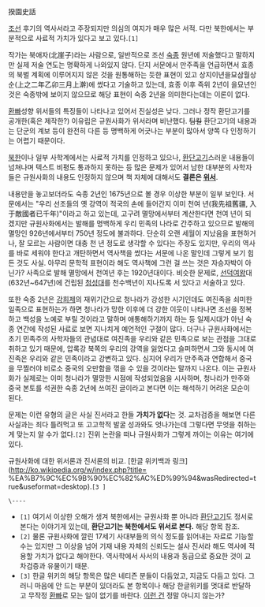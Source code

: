 揆園史話

[조선](%EC%A1%B0%EC%84%A0.md) 후기의 역사서라고 주장되지만 의심의 여지가 매우 많은 서적. 다만 북한에서는
부분적으로 사료적 가치가 있다고 보고 있다.`[1]`

작가는 북애자(北崖子)라는 사람으로, 일반적으로 조선 [숙종](%EC%88%99%EC%A2%85.md) 원년에 저술했다고 말하지만 실제
저술 연도는 명확하게 나와있지 않다. 단지 서문에서 만주족을 언급하면서 효종의 북벌 계획에 이루어지지 않은 것을 원통해하는 듯한 표현이 있고
상지이년을묘삼월상순(上之二年乙卯三月上澣)에 썼다고 기술하고 있는데, 효종 이후 즉위 2년이 을묘년인 것은 숙종밖에 보이지 않으므로 해당
표현이 숙종 2년을 의미한다는데는 이론이 없다.

[환빠](%ED%99%98%EB%B9%A0.md)성향 위서들의 특징들이 나타나고 있어서 진실성은 낮다. 그러나 정작 환단고기를
공개한(혹은 제작한?) 이유립은 규원사화가 위서라며 비난했다. <del>팀킬</del> 환단고기의 내용과는 단군의 계보 등이 완전히 다른 등
명백하게 어긋나는 부분이 많아서 양쪽 다 인정하기는 어렵기 때문이다.

[북한](%EB%B6%81%ED%95%9C.md)이나 일부 사학계에서는 사료적 가치를 인정하고 있으나,
[환단고기](%ED%99%98%EB%8B%A8%EA%B3%A0%EA%B8%B0.md)스러운 내용들이 넘쳐나며 텍스트 비평도 통과하지
못하는 등 많은 문제가 있어서 남한 대부분의 사학자들은 규원사화의 내용도 인정하지 않으며 책 자체에 대해서도 **결론은
[위서](%EC%9C%84%EC%84%9C.md)**.

내용만을 놓고보더라도 숙종 2년인 1675년으로 볼 경우 이상한 부분이 일부 보인다. 서문에서는 "우리 선조들의 옛 강역이 적국의 손에
들어간지 이미 천여 년(我先祖舊疆, 入于敵國者已千年)"이라고 하고 있는데, 고구려 멸망에서부터 계산한다면 천여 년이 되겠지만 규원사화에서는
발해를 명백하게 우리 민족의 나라로 간주하고 있으므로 발해의 멸망인 926년에서부터 750년 정도에 불과하다. 단순히 오랜 세월이 지났음을
표현하거나, 잘 모르는 사람이면 대충 천 년 정도로 생각할 수 있다는 주장도 있지만, 우리의 역사를 바로 세워야 한다고 개탄하면서 역사책을
썼다는 서문에 나온 말인데 그렇게 보기 힘든 것도 사실. 아무리 문학적 표현이라 해도 역사책에 그런 걸 쓰는 것은 자승자박이 아닌가?
사족으로 발해 멸망에서 천여년 후는 1920년대이다. 비슷한 문제로,
[선덕여왕](%EC%84%A0%EB%8D%95%EC%97%AC%EC%99%95.md)대(632년~647년)에 건립된
[첨성대](%EC%B2%A8%EC%84%B1%EB%8C%80.md)를 천수백년이 지나도록 서 있다고 서술하고 있다.

또한 숙종 2년은 [강희제](%EA%B0%95%ED%9D%AC%EC%A0%9C.md)의 재위기간으로 청나라가 강성한 시기인데도 여진족을
쇠미한 일족으로 표현하는가 하면 청나라가 망한 이후에 더 강한 이웃이 나타나면 조선을 정복하고 백성을 노예로 부릴 것이라고 말하며
애통해하기까지 하는 등 일제시대가 아닌 숙종 연간에 작성된 사료로 보면 지나치게 예언적인 구절이 많다. 더구나 규원사화에서는 초기 민족주의
사학자들의 관념대로 여진족을 우리와 같은 민족으로 보는 관점을 그대로 취하고 있기 때문에, 압록강 북쪽의 우리의 강역을 잃었다고 슬퍼하면서
그와 동시에 여진족은 우리와 같은 민족이라고 강변하고 있다. 심지어 우리가 만주족과 연합해서 중국을 무찔러야 비로소 중국의 오만함을 꺾을 수
있을 것이라는 말까지 나온다. 이는 규원사화가 실제로는 이미 청나라가 멸망한 시점에 작성되었음을 시사하며, 청나라가 만주와 중국 본토를
석권한 숙종 2년에 쓰여진 글이라고 본다면 이는 해석하기 어려운 모순이 된다.

문제는 이런 유형의 글은 사실 진서라고 한들 **가치가 없다**는 것. 교차검증을 해보면 다른 사실과는 죄다 틀려먹고 또 고고학적 발굴
성과와도 엇나가는데 그렇다면 무엇을 취하는 게 맞는지 알 수가 없다.`[2]` 진위 논란을 떠나 규원사화가 그렇게 까이는 이유는 여기에
있다.

규원사화에 대한 위서론과 진서론의 비교. [한글 위키백과 링크](http://ko.wikipedia.org/w/index.php?title=
%EA%B7%9C%EC%9B%90%EC%82%AC%ED%99%94&wasRedirected=true&useformat=desktop).`[3
]`

`\----`

  * `[1]` 여기서 이상한 오해가 생겨 북한에서는 규원사화 뿐 아니라 [환단고기](%ED%99%98%EB%8B%A8%EA%B3%A0%EA%B8%B0.md)도 정서로 본다는 이야기게 있는데, **환단고기는 북한에서도 위서로 본다.** 해당 항목 참조.
  * `[2]` 물론 규원사화에 깔린 17세기 사대부들의 의식 정도를 읽어내는 자료로 기능할 수는 있지만 그 이상을 넘어 기재 내용 자체의 신뢰도는 설사 진서라 해도 역사에 적용할 가치가 없다고 해야한다. 역사학에서 사서의 내용과 동급으로 중요한 것이 교차검증과 유물이기 때문.
  * `[3]` 한글 위키의 해당 항목은 많은 네티즌 분들이 다듬었고, 지금도 다듬고 있다. 그러니 마음에 안 드는 부분이 있더라도 본 항목이나 해당 한글위키를 멋대로 반달하고 무작정 [환빠](%ED%99%98%EB%B9%A0.md)로 모는 일이 없기를 바란다. [이런 건](http://xakyntos.egloos.com/2537207) 정말 아니지 않는가?

